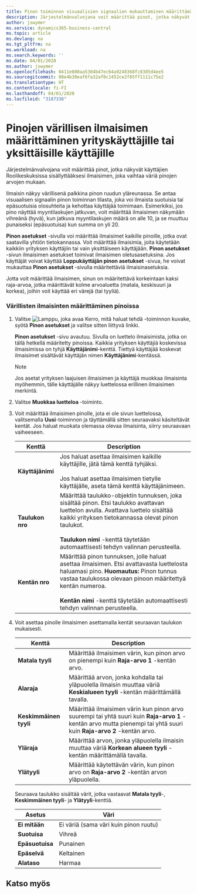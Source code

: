 ```yaml
---
title: Pinon toiminnon visuaalisien signaalien mukauttaminen määrittämällä värilliset mittarit yritykselle tai yksittäisille käyttäjille | Microsoft Docs
description: Järjestelmänvalvojana voit määrittää pinot, jotka näkyvät käyttäjien Roolikeskuksissa sisällyttääksesi ilmaisimen, joka vaihtaa väriä pinojen arvojen mukaan.
author: jswymer
ms.service: dynamics365-business-central
ms.topic: article
ms.devlang: na
ms.tgt_pltfrm: na
ms.workload: na
ms.search.keywords: ''
ms.date: 04/01/2020
ms.author: jswymer
ms.openlocfilehash: 0411e080aa5304b47ec64a9248368fc8385d4ee5
ms.sourcegitcommit: 88e4b30eaf6fa32af0c1452ce2f85ff1111c75e2
ms.translationtype: HT
ms.contentlocale: fi-FI
ms.lasthandoff: 04/01/2020
ms.locfileid: "3187338"
---
```

# <a name="set-up-a-colored-indicator-on-cues-for-the-company-or-individual-users"></a>Pinojen värillisen ilmaisimen määrittäminen yrityskäyttäjille tai yksittäisille käyttäjille
Järjestelmänvalvojana voit määrittää pinot, jotka näkyvät käyttäjien Roolikeskuksissa sisällyttääksesi ilmaisimen, joka vaihtaa väriä pinojen arvojen mukaan.  

Ilmaisin näkyy värillisenä palkkina pinon ruudun yläreunassa. Se antaa visuaalisen signaalin pinon toiminnan tilasta, joka voi ilmaista suotuisia tai epäsuotuisia olosuhteita ja kehottaa käyttäjää toimimaan. Esimerkiksi, jos pino näyttää myyntilaskujen jatkuvan, voit määrittää ilmaisimen näkymään vihreänä (hyvä), kun jatkuva myyntilaskujen määrä on alle 10, ja se muuttuu punaiseksi (epäsuotuisa) kun summa on yli 20.  

**Pinon asetukset** -sivulla voi määrittää ilmaisimet kaikille pinoille, jotka ovat saatavilla yhtiön tietokannassa. Voit määrittää ilmaisimia, joita käytetään kaikkiin yrityksen käyttäjiin tai vain yksittäiseen käyttäjään. **Pinon asetukset** -sivun ilmaisimen asetukset toimivat ilmaisimen oletusasetuksina. Jos käyttäjät voivat käyttää **Loppukäyttäjän pinon asetukset** -sivua, he voivat mukauttaa **Pinon asetukset** -sivulla määritettäviä ilmaisinasetuksia.  

Jotta voit määrittää ilmaisimen, sinun on määritettävä korkeintaan kaksi raja-arvoa, jotka määrittävät kolme arvoaluetta (matala, keskisuuri ja korkea), joihin voit käyttää eri värejä (tai tyyliä).  

### <a name="to-set-up-colored-indicators-on-cues"></a>Värillisten ilmaisinten määrittäminen pinoissa  
1. Valitse ![Lamppu, joka avaa Kerro, mitä haluat tehdä -toiminnon](media/ui-search/search_small.png "Kerro, mitä haluat tehdä") kuvake, syötä **Pinon asetukset** ja valitse sitten liittyvä linkki.  

     **Pinon asetukset** -sivu avautuu. Sivulla on luettelo ilmaisimista, jotka on tällä hetkellä määritetty pinoissa. Kaikkia yrityksen käyttäjiä koskevissa ilmaisimissa on tyhjä **Käyttäjänimi**-kenttä. Tiettyä käyttäjää koskevat ilmaisimet sisältävät käyttäjän nimen **Käyttäjänimi**-kentässä.  

    > [!NOTE]  
    >  Jos asetat yrityksen laajuisen ilmaisimen ja käyttäjä muokkaa ilmaisinta myöhemmin, tälle käyttäjälle näkyy luettelossa erillinen ilmaisimen merkintä.  

2. Valitse **Muokkaa luetteloa** -toiminto.  
3. Voit määrittää ilmaisimen pinolle, jota ei ole sivun luettelossa, valitsemalla **Uusi**-toiminnon ja täyttämällä sitten seuraavaksi käsiteltävät kentät. Jos haluat muokata olemassa olevaa ilmaisinta, siirry seuraavaan vaiheeseen.  

    |  Kenttä  |  Description  |    
    |---------|---------------|  
    |**Käyttäjänimi**|Jos haluat asettaa ilmaisimen kaikille käyttäjille, jätä tämä kenttä tyhjäksi.<br /><br /> Jos haluat asettaa ilmaisimen tietylle käyttäjälle, aseta tämä kenttä käyttäjänimeen.|  
    |**Taulukon nro**|Määrittää taulukko-objektin tunnuksen, joka sisältää pinon. Etsi taulukko avattavan luettelon avulla. Avattava luettelo sisältää kaikki yrityksen tietokannassa olevat pinon taulukot.<br /><br /> **Taulukon nimi** -kenttä täytetään automaattisesti tehdyn valinnan perusteella.|  
    |**Kentän nro**|Määrittää pinon tunnuksen, jolle haluat asettaa ilmaisimen. Etsi avattavasta luettelosta haluamasi pino. **Huomautus:** Pinon tunnus vastaa taulukossa olevaan pinoon määritettyä kentän numeroa. <br /><br /> **Kentän nimi** -kenttä täytetään automaattisesti tehdyn valinnan perusteella.|  

4. Voit asettaa pinolle ilmaisimen asettamalla kentät seuraavan taulukon mukaisesti.  

    |  Kenttä  |  Description  |    
    |---------|---------------|  
    |**Matala tyyli**|Määrittää ilmaisimen värin, kun pinon arvo on pienempi kuin **Raja-arvo 1** -kentän arvo.|  
    |**Alaraja**|Määrittää arvon, jonka kohdalla tai yläpuolella ilmaisin muuttaa väriä **Keskialueen tyyli** -kentän määrittämällä tavalla.|  
    |**Keskimmäinen tyyli**|Määrittää ilmaisimen värin kun pinon arvo suurempi tai yhtä suuri kuin **Raja-arvo 1** -kentän arvo mutta pienempi tai yhtä suuri kuin **Raja-arvo 2** -kentän arvo.|  
    |**Yläraja**|Määrittää arvon, jonka yläpuolella ilmaisin muuttaa väriä **Korkean alueen tyyli** -kentän määrittämällä tavalla.|  
    |**Ylätyyli**|Määrittää käytettävän värin, kun pinon arvo on **Raja-arvo 2** -kentän arvon yläpuolella.|  

     Seuraava taulukko sisältää värit, jotka vastaavat **Matala tyyli**-, **Keskimmäinen tyyli**- ja **Ylätyyli**-kenttiä.  

    |  Asetus  |  Väri  |  
    |----------|---------|  
    |**Ei mitään**|Ei väriä (sama väri kuin pinon ruutu)|  
    |**Suotuisa**|Vihreä|  
    |**Epäsuotuisa**|Punainen|  
    |**Epäselvä**|Keltainen|  
    |**Alataso**|Harmaa|  

## <a name="see-also"></a>Katso myös
